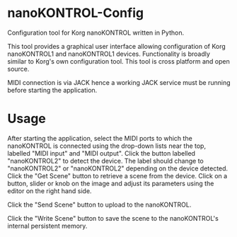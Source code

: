 # nanoKONTROL-Config
Configuration tool for Korg nanoKONTROL written in Python.

This tool provides a graphical user interface allowing configuration of Korg nanoKONTROL1 and nanoKONTROL1 devices. Functionality is broadly similar to Korg's own configuration tool. This tool is cross platform and open source.

MIDI connection is via JACK hence a working JACK service must be running before starting the application.

# Usage
After starting the application, select the MIDI ports to which the nanoKONTROL is connected using the drop-down lists near the top, labelled "MIDI input" and "MIDI output". Click the button labelled "nanoKONTROL2" to detect the device. The label should change to "nanoKONTROL2" or "nanoKONTROL2" depending on the device detected. Click the "Get Scene" button to retrieve a scene from the device. Click on a button, slider or knob on the image and adjust its parameters using the editor on the right hand side.

Click the "Send Scene" button to upload to the nanoKONTROL.

Click the "Write Scene" button to save the scene to the nanoKONTROL's internal persistent memory.

